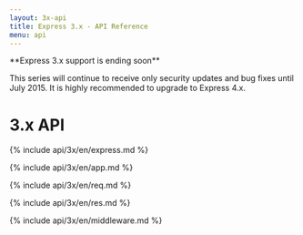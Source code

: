 ```yaml
---
layout: 3x-api
title: Express 3.x - API Reference
menu: api
---
```

<div id="api-doc" markdown="1">

  <div class="doc-box doc-warn" markdown="1">
  **Express 3.x support is ending soon**

  This series will continue to receive only security updates and bug fixes until July 2015. It is highly recommended to upgrade to Express 4.x.
  </div>

  <h1>3.x API</h1>

  <a id='express' class='h2'></a>
  {% include api/3x/en/express.md %}

  <a id='application' class='h2'></a>
  {% include api/3x/en/app.md %}

  <a id='request' class='h2'></a>
  {% include api/3x/en/req.md %}

  <a id='response' class='h2'></a>
  {% include api/3x/en/res.md %}

  <a id='middleware' class='h2'></a>
  {% include api/3x/en/middleware.md %}

</div>
